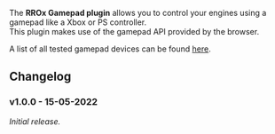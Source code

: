 The **RROx Gamepad plugin** allows you to control your engines using a gamepad like a Xbox or PS controller.  
This plugin makes use of the gamepad API provided by the browser.

A list of all tested gamepad devices can be found [here](https://docs.google.com/spreadsheets/d/1e5xdmNerS0k01jJ7EOUN_swXCPvSapZtqy0yUs2NYNk/edit?usp=sharing).

## Changelog

### v1.0.0 - 15-05-2022
*Initial release.*